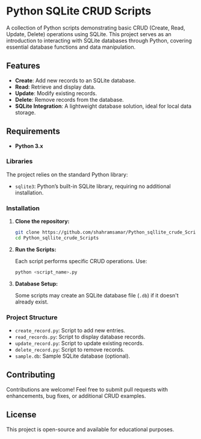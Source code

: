 # Python SQLite CRUD Scripts

A collection of Python scripts demonstrating basic CRUD (Create, Read, Update, Delete) operations using SQLite. This project serves as an introduction to interacting with SQLite databases through Python, covering essential database functions and data manipulation.

## Features

- **Create**: Add new records to an SQLite database.
- **Read**: Retrieve and display data.
- **Update**: Modify existing records.
- **Delete**: Remove records from the database.
- **SQLite Integration**: A lightweight database solution, ideal for local data storage.

## Requirements

- **Python 3.x**

### Libraries

The project relies on the standard Python library:
- `sqlite3`: Python’s built-in SQLite library, requiring no additional installation.

### Installation

1. **Clone the repository:**

    ```bash
    git clone https://github.com/shahramsamar/Python_sqllite_crude_Scripts.git
    cd Python_sqllite_crude_Scripts
    ```

2. **Run the Scripts:**

    Each script performs specific CRUD operations. Use:

    ```bash
    python <script_name>.py
    ```

3. **Database Setup:**

   Some scripts may create an SQLite database file (`.db`) if it doesn't already exist.

### Project Structure

- `create_record.py`: Script to add new entries.
- `read_records.py`: Script to display database records.
- `update_record.py`: Script to update existing records.
- `delete_record.py`: Script to remove records.
- `sample.db`: Sample SQLite database (optional).

## Contributing

Contributions are welcome! Feel free to submit pull requests with enhancements, bug fixes, or additional CRUD examples.

## License

This project is open-source and available for educational purposes.
